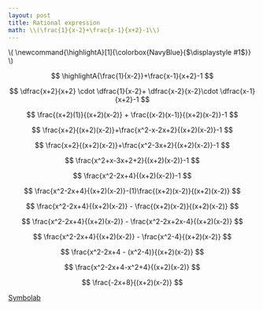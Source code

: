 ```yaml
---
layout: post
title: Rational expression
math: \\(\frac{1}{x-2}+\frac{x-1}{x+2}-1\\)
---
```


\\(
\newcommand{\highlightA}[1]{\colorbox{NavyBlue}{$\displaystyle #1$}}
\\)

$$
\highlightA{\frac{1}{x-2}}+\frac{x-1}{x+2}-1
$$

$$
\dfrac{x+2}{x+2} \cdot \dfrac{1}{x-2}+
\dfrac{x-2}{x-2}\cdot \dfrac{x-1}{x+2}-1
$$

$$
\frac{(x+2)(1)}{(x+2)(x-2)} + \frac{(x-2)(x-1)}{(x+2)(x-2)}-1
$$

$$
\frac{x+2}{(x+2)(x-2)}+\frac{x^2-x-2x+2}{(x+2)(x-2)}-1
$$

$$
\frac{x+2}{(x+2)(x-2)}+\frac{x^2-3x+2}{(x+2)(x-2)}-1
$$

$$
\frac{x^2+x-3x+2+2}{(x+2)(x-2)}-1
$$

$$
\frac{x^2-2x+4}{(x+2)(x-2)}-1
$$

$$
\frac{x^2-2x+4}{(x+2)(x-2)}-(1)\frac{(x+2)(x-2)}{(x+2)(x-2)}
$$

$$
\frac{x^2-2x+4}{(x+2)(x-2)} - \frac{(x+2)(x-2)}{(x+2)(x-2)}
$$

$$
\frac{x^2-2x+4}{(x+2)(x-2)} - \frac{x^2-2x+2x-4}{(x+2)(x-2)}
$$

$$
\frac{x^2-2x+4}{(x+2)(x-2)} - \frac{x^2-4}{(x+2)(x-2)}
$$

$$
\frac{x^2-2x+4 - (x^2-4)}{(x+2)(x-2)}
$$

$$
\frac{x^2-2x+4-x^2+4}{(x+2)(x-2)}
$$

$$
\frac{-2x+8}{(x+2)(x-2)}
$$

[Symbolab](/assets/symbolab/rationalA.pdf)